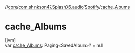//[core](../../../index.md)/[com.shinkson47.SplashX6.audio](../index.md)/[Spotify](index.md)/[cache_Albums](cache_-albums.md)

# cache_Albums

[jvm]\
var [cache_Albums](cache_-albums.md): Paging&lt;SavedAlbum&gt;? = null
